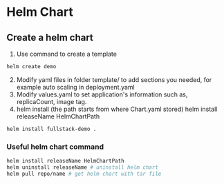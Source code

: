 # Helm Chart

## Create a helm chart
1. Use command to create a template
```sh
helm create demo
```
2. Modify yaml files in folder template/ to add sections you needed, for example auto scaling in deployment.yaml
3. Modify values.yaml to set application's information such as, replicaCount, image tag.
4. helm install (the path starts from where Chart.yaml stored)
helm install releaseName HelmChartPath
```sh
helm install fullstack-demo .
```
### Useful helm chart command
```sh
helm install releaseName HelmChartPath
helm uninstall releaseName # uninstall helm chart
helm pull repo/name # get helm chart with tar file
```
